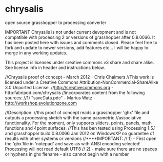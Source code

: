 chrysalis
=========

open source grasshopper to processing converter

IMPORTANT
Chrysalis is not under current devopment and is not compatible with processing 2 or versions of grasshopper after 0.8.0066.
It has been posted here with issues and comments closed. Please feel free to fork and update to newer versions, add features etc... I will be happy to merge in any working updates.

This project is licenses under creative commons v3 share and share alike. See license info in header and instructions below.

//Chrysalis proof of concept - March 2012 - Chris Chalmers 
//This work is licensed under a Creative Commons Attribution-NonCommercial-ShareAlike 3.0 Unported License.
//http://creativecommons.org - http:fabripod.com/chrysalis
//incorporates content from the following sources:
//1) "saveData.pde" - Marius Watz - http://workshop.evolutionzone.com

//Description:
//this proof of concept reads a grasshopper 'ghx' file and outputs a processing sketch with the same parametric
//associative functionality. For the moment, only supports sliders, points, panels, math functions and 4point surfaces. 
//This has ben tested using Processing 1.5.1 and grasshopper build 0.8.0066 Jan 2012 on WindowsXP no guarantee of results with other systems or versions
//****IMPORTANT:
// 1) - First open the 'ghx'file in 'notepad' and save-as with ANSI encoding selected! Processing will not read default UTF8
// 2) - make sure there are no spaces or hyphens in ghx flename - also cannot begin with a number
